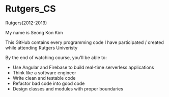 # Rutgers_CS
Rutgers(2012-2019)
  
My name is Seong Kon Kim
  
This GitHub contains every programming code I have participated / created while attending Rutgers Univeristy
  
By the end of watching course, you'll be able to:

- Use Angular and Firebase to build real-time serverless applications
- Think like a software engineer 
- Write clean and testable code 
- Refactor bad code into good code 
- Design classes and modules with proper boundaries 
